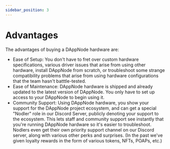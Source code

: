 ```yaml
---
sidebar_position: 3
---
```


# Advantages

The advantages of buying a DAppNode hardware are:

- Ease of Setup: You don't have to fret over custom hardware specifications, various driver issues that arise from using other hardware, install DAppNode from scratch, or troubleshoot some strange compatibility problems that arise from using hardware configurations that the team hasn't batttle-tested.
- Ease of Maintenance: DAppNode hardware is shipped and already updated to the latest version of DAppNode. You only have to set up access to your DAppNode to begin using it.
- Community Support: Using DAppNode hardware, you show your support for the DAppNode project ecosystem, and can get a special "Nodler" role in our Discord Server, publicly denoting your support to the ecosystem.  This lets staff and community support see instantly that you're running DAppNode hardware so it's easier to troubleshoot. Nodlers even get their own priority support channel on our Discord server, along with various other perks and surprises. (In the past we've given loyalty rewards in the form of various tokens, NFTs, POAPs, etc.)

